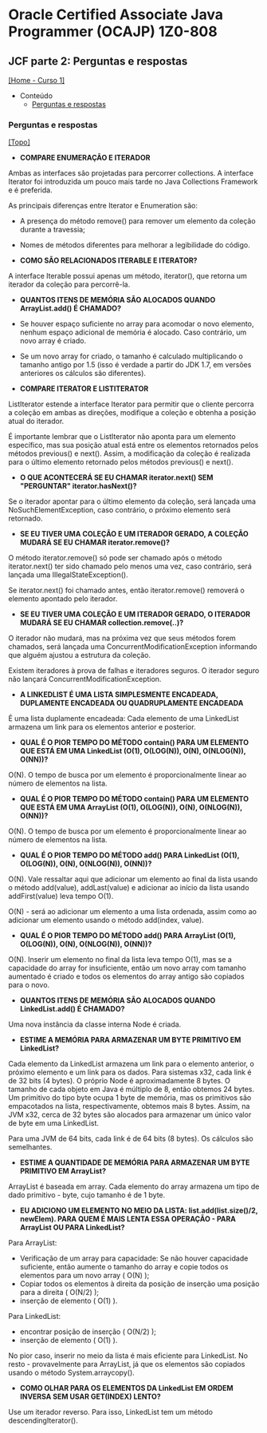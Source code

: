 # Oracle Certified Associate Java Programmer (OCAJP) 1Z0-808

## JCF parte 2: Perguntas e respostas
[[Home - Curso 1]](../../README.md#curso-1)<br />

- Conteúdo
  - [Perguntas e respostas](#perguntas-e-respostas)

### Perguntas e respostas
[[Topo]](#)<br />

- **COMPARE ENUMERAÇÃO E ITERADOR**

Ambas as interfaces são projetadas para percorrer collections. A interface Iterator foi introduzida um pouco mais tarde no Java Collections Framework e é preferida.

As principais diferenças entre Iterator e Enumeration são:
- A presença do método remove() para remover um elemento da coleção durante a travessia;
- Nomes de métodos diferentes para melhorar a legibilidade do código.

- **COMO SÃO RELACIONADOS ITERABLE E ITERATOR?**

A interface Iterable possui apenas um método, iterator(), que retorna um iterador da coleção para percorrê-la.

- **QUANTOS ITENS DE MEMÓRIA SÃO ALOCADOS QUANDO ArrayList.add() É CHAMADO?**

- Se houver espaço suficiente no array para acomodar o novo elemento, nenhum espaço adicional de memória é alocado. Caso contrário, um novo array é criado.
- Se um novo array for criado, o tamanho é calculado multiplicando o tamanho antigo por 1.5 (isso é verdade a partir do JDK 1.7, em versões anteriores os cálculos são diferentes).

- **COMPARE ITERATOR E LISTITERATOR**

ListIterator estende a interface Iterator para permitir que o cliente percorra a coleção em ambas as direções, modifique a coleção e obtenha a posição atual do iterador.

É importante lembrar que o ListIterator não aponta para um elemento específico, mas sua posição atual está entre os elementos retornados pelos métodos previous() e next(). Assim, a modificação da coleção é realizada para o último elemento retornado pelos métodos previous() e next().

- **O QUE ACONTECERÁ SE EU CHAMAR iterator.next() SEM "PERGUNTAR" iterator.hasNext()?**

Se o iterador apontar para o último elemento da coleção, será lançada uma NoSuchElementException, caso contrário, o próximo elemento será retornado.

- **SE EU TIVER UMA COLEÇÃO E UM ITERADOR GERADO, A COLEÇÃO MUDARÁ SE EU CHAMAR iterator.remove()?**

O método iterator.remove() só pode ser chamado após o método iterator.next() ter sido chamado pelo menos uma vez, caso contrário, será lançada uma IllegalStateException().

Se iterator.next() foi chamado antes, então iterator.remove() removerá o elemento apontado pelo iterador.

- **SE EU TIVER UMA COLEÇÃO E UM ITERADOR GERADO, O ITERADOR MUDARÁ SE EU CHAMAR collection.remove(..)?**

O iterador não mudará, mas na próxima vez que seus métodos forem chamados, será lançada uma ConcurrentModificationException informando que alguém ajustou a estrutura da coleção.

Existem iteradores à prova de falhas e iteradores seguros. O iterador seguro não lançará ConcurrentModificationException.

- **A LINKEDLIST É UMA LISTA SIMPLESMENTE ENCADEADA, DUPLAMENTE ENCADEADA OU QUADRUPLAMENTE ENCADEADA**

É uma lista duplamente encadeada: Cada elemento de uma LinkedList armazena um link para os elementos anterior e posterior.

- **QUAL É O PIOR TEMPO DO MÉTODO contain() PARA UM ELEMENTO QUE ESTÁ EM UMA LinkedList (O(1), O(LOG(N)), O(N), O(NLOG(N)), O(NN))?**

O(N). O tempo de busca por um elemento é proporcionalmente linear ao número de elementos na lista.

- **QUAL É O PIOR TEMPO DO MÉTODO contain() PARA UM ELEMENTO QUE ESTÁ EM UMA ArrayList (O(1), O(LOG(N)), O(N), O(NLOG(N)), O(NN))?**

O(N). O tempo de busca por um elemento é proporcionalmente linear ao número de elementos na lista.

- **QUAL É O PIOR TEMPO DO MÉTODO add() PARA LinkedList (O(1), O(LOG(N)), O(N), O(NLOG(N)), O(NN))?**

O(N). Vale ressaltar aqui que adicionar um elemento ao final da lista usando o método add(value), addLast(value) e adicionar ao início da lista usando addFirst(value) leva tempo O(1).

O(N) - será ao adicionar um elemento a uma lista ordenada, assim como ao adicionar um elemento usando o método add(index, value).

- **QUAL É O PIOR TEMPO DO MÉTODO add() PARA ArrayList (O(1), O(LOG(N)), O(N), O(NLOG(N)), O(NN))?**

O(N). Inserir um elemento no final da lista leva tempo O(1), mas se a capacidade do array for insuficiente, então um novo array com tamanho aumentado é criado e todos os elementos do array antigo são copiados para o novo.

- **QUANTOS ITENS DE MEMÓRIA SÃO ALOCADOS QUANDO LinkedList.add() É CHAMADO?**

Uma nova instância da classe interna Node é criada.

- **ESTIME A MEMÓRIA PARA ARMAZENAR UM BYTE PRIMITIVO EM LinkedList?**

Cada elemento da LinkedList armazena um link para o elemento anterior, o próximo elemento e um link para os dados. Para sistemas x32, cada link é de 32 bits (4 bytes). O próprio Node é aproximadamente 8 bytes. O tamanho de cada objeto em Java é múltiplo de 8, então obtemos 24 bytes. Um primitivo do tipo byte ocupa 1 byte de memória, mas os primitivos são empacotados na lista, respectivamente, obtemos mais 8 bytes. Assim, na JVM x32, cerca de 32 bytes são alocados para armazenar um único valor de byte em uma LinkedList.

Para uma JVM de 64 bits, cada link é de 64 bits (8 bytes). Os cálculos são semelhantes.

- **ESTIME A QUANTIDADE DE MEMÓRIA PARA ARMAZENAR UM BYTE PRIMITIVO EM ArrayList?**

ArrayList é baseada em array. Cada elemento do array armazena um tipo de dado primitivo - byte, cujo tamanho é de 1 byte.

- **EU ADICIONO UM ELEMENTO NO MEIO DA LISTA: list.add(list.size()/2, newElem). PARA QUEM É MAIS LENTA ESSA OPERAÇÃO - PARA ArrayList OU PARA LinkedList?**

Para ArrayList:
- Verificação de um array para capacidade: Se não houver capacidade suficiente, então aumente o tamanho do array e copie todos os elementos para um novo array ( O(N) );
- Copiar todos os elementos à direita da posição de inserção uma posição para a direita ( O(N/2) );
- inserção de elemento ( O(1) ).

Para LinkedList:
- encontrar posição de inserção ( O(N/2) );
- inserção de elemento ( O(1) ).

No pior caso, inserir no meio da lista é mais eficiente para LinkedList. No resto - provavelmente para ArrayList, já que os elementos são copiados usando o método System.arraycopy().

- **COMO OLHAR PARA OS ELEMENTOS DA LinkedList EM ORDEM INVERSA SEM USAR GET(INDEX) LENTO?**

Use um iterador reverso. Para isso, LinkedList tem um método descendingIterator().
